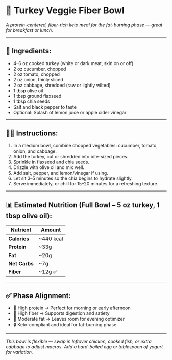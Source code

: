 # 🥗 Turkey Veggie Fiber Bowl  
*A protein-centered, fiber-rich keto meal for the fat-burning phase — great for breakfast or lunch.*

---

## 🧾 Ingredients:
- 4–6 oz cooked turkey (white or dark meat, skin on or off)  
- 2 oz cucumber, chopped  
- 2 oz tomato, chopped  
- 2 oz onion, thinly sliced  
- 2 oz cabbage, shredded (raw or lightly wilted)  
- 1 tbsp olive oil  
- 1 tbsp ground flaxseed  
- 1 tbsp chia seeds  
- Salt and black pepper to taste  
- Optional: Splash of lemon juice or apple cider vinegar

---

## 👨‍🍳 Instructions:
1. In a medium bowl, combine chopped vegetables: cucumber, tomato, onion, and cabbage.  
2. Add the turkey, cut or shredded into bite-sized pieces.  
3. Sprinkle in flaxseed and chia seeds.  
4. Drizzle with olive oil and mix well.  
5. Add salt, pepper, and lemon/vinegar if using.  
6. Let sit 3–5 minutes so the chia begins to hydrate slightly.  
7. Serve immediately, or chill for 15–20 minutes for a refreshing texture.

---

## 📊 Estimated Nutrition (Full Bowl – 5 oz turkey, 1 tbsp olive oil):

| Nutrient     | Amount      |
|--------------|-------------|
| **Calories** | ~440 kcal  
| **Protein**  | ~33g  
| **Fat**      | ~20g  
| **Net Carbs**| ~7g  
| **Fiber**    | ~12g ✅  

---

## ✅ Phase Alignment:
- 🥚 High protein → Perfect for morning or early afternoon  
- 🥬 High fiber → Supports digestion and satiety  
- 🥥 Moderate fat → Leaves room for evening optimizer  
- 🔒 Keto-compliant and ideal for fat-burning phase

---

*This bowl is flexible — swap in leftover chicken, cooked fish, or extra cabbage to adjust macros. Add a hard-boiled egg or tablespoon of yogurt for variation.*
